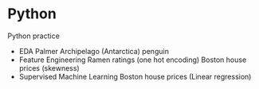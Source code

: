 # Python
Python practice

- EDA
  Palmer Archipelago (Antarctica) penguin
- Feature Engineering 
  Ramen ratings (one hot encoding)
  Boston house prices (skewness) 
- Supervised Machine Learning 
  Boston house prices (Linear regression)
